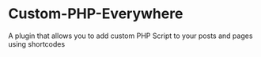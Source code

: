# Custom-PHP-Everywhere
A plugin that allows you to add custom PHP Script to your posts and pages using shortcodes
